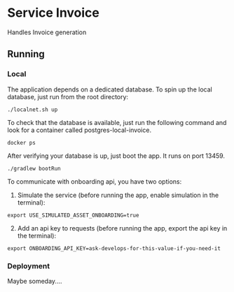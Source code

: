 # Service Invoice
Handles Invoice generation

## Running

### Local
The application depends on a dedicated database.  To spin up the local database, just run from the root directory:
```shell
./localnet.sh up
```

To check that the database is available, just run the following command and look for a container called
postgres-local-invoice.
```shell
docker ps
```

After verifying your database is up, just boot the app.  It runs on port 13459.
```shell
./gradlew bootRun
```

To communicate with onboarding api, you have two options:
1. Simulate the service (before running the app, enable simulation in the terminal):
```shell
export USE_SIMULATED_ASSET_ONBOARDING=true
```
2. Add an api key to requests (before running the app, export the api key in the terminal):
```shell
export ONBOARDING_API_KEY=ask-develops-for-this-value-if-you-need-it
```

### Deployment
Maybe someday....
